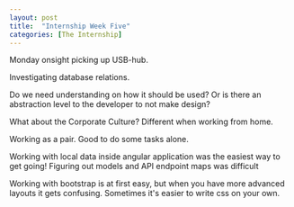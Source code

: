 ```yaml
---
layout: post
title:  "Internship Week Five"
categories: [The Internship]
---
```


Monday onsight picking up USB-hub.

Investigating database relations.

Do we need understanding on how it should be used? Or is there an abstraction level to the developer to not make design?

What about the Corporate Culture? Different when working from home.

Working as a pair. Good to do some tasks alone.

Working with local data inside angular application was the easiest way to get going!
Figuring out models and API endpoint maps was difficult 

Working with bootstrap is at first easy, but when you have more advanced layouts it gets confusing. Sometimes it's easier to write css on your own.